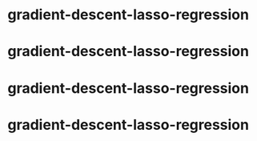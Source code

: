 # gradient-descent-lasso-regression
# gradient-descent-lasso-regression
# gradient-descent-lasso-regression
# gradient-descent-lasso-regression

